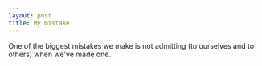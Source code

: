 ```yaml
---
layout: post
title: My mistake
---
```


One of the biggest mistakes we make is not admitting (to ourselves and to others) when we've made one.
